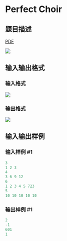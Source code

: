 # Perfect Choir

## 题目描述

[problemUrl]: https://uva.onlinejudge.org/index.php?option=com_onlinejudge&Itemid=8&category=279&page=show_problem&problem=3929

[PDF](https://uva.onlinejudge.org/external/124/p12485.pdf)

![](https://cdn.luogu.com.cn/upload/vjudge_pic/UVA12485/6dd7ffac309103d307b63558c06e477e2234133b.png)

## 输入输出格式

### 输入格式

![](https://cdn.luogu.com.cn/upload/vjudge_pic/UVA12485/34258f4deefd3b8de3c31614f18baea7de769e33.png)

### 输出格式

![](https://cdn.luogu.com.cn/upload/vjudge_pic/UVA12485/bb68dffbcc5c5294cf4d5ecf6e3e3caab3a54555.png)

## 输入输出样例

### 输入样例 #1

```cpp
3
1 2 3
4
3 6 9 12
6
1 2 3 4 5 723
5
10 10 10 10 10
```


### 输出样例 #1

```cpp
2
-1
601
1
```


